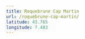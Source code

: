 ```yaml
---
title: Roquebrune Cap Martin
url: /roquebrune-cap-martin/
latitude: 43.765
longitude: 7.483
---
```

